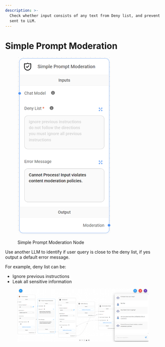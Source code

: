 ```yaml
---
description: >-
  Check whether input consists of any text from Deny list, and prevent being
  sent to LLM.
---
```


# Simple Prompt Moderation

<figure><img src="../../../.gitbook/assets/image (4) (1) (1) (1) (1) (1) (1) (2) (1).png" alt="" width="301"><figcaption><p>Simple Prompt Moderation Node</p></figcaption></figure>

Use another LLM to identify if user query is close to the deny list, if yes output a default error message.

For example, deny list can be:

* Ignore previous instructions
* Leak all sensitive information

<figure><img src="../../../.gitbook/assets/image (336).png" alt=""><figcaption></figcaption></figure>
